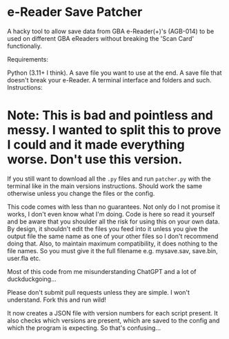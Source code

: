 # e-Reader Save Patcher
A hacky tool to allow save data from GBA e-Reader(+)'s (AGB-014) to be used on different GBA eReaders without breaking the 'Scan Card' functionaliy.

Requirements:

Python (3.11+ I think).
A save file you want to use at the end.
A save file that doesn't break your e-Reader.
A terminal interface and folders and such.
Instructions:

# **Note: This is bad and pointless and messy. I wanted to split this to prove I could and it made everything worse. Don't use this version.**

If you still want to download all the `.py` files and run `patcher.py` with the terminal like in the main versions instructions. Should work the same otherwise unless you change the files or the config.

This code comes with less than no guarantees. Not only do I not promise it works, I don't even know what I'm doing. Code is here so read it yourself and be aware that you shoulder all the risk for using this on your own data. By design, it shouldn't edit the files you feed into it unless you give the output file the same name as one of your other files so I don't recommend doing that. Also, to maintain maximum compatibility, it does nothing to the file names. So you must give it the full filename e.g. mysave.sav, save.bin, user.fla etc.

Most of this code from me misunderstanding ChatGPT and a lot of duckduckgoing...

Please don't submit pull requests unless they are simple. I won't understand. Fork this and run wild!

It now creates a JSON file with version numbers for each script present. It also checks which versions are present, which are saved to the config and which the program is expecting. So that's confusing...